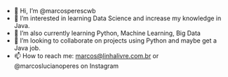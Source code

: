 - 👋 Hi, I’m @marcosperescwb
- 👀 I’m interested in learning Data Science and increase my knowledge in Java.
- 🌱 I’m also currently learning Python, Machine Learning, Big Data
- 💞️ I’m looking to collaborate on projects using Python and maybe get a Java job.
- 📫 How to reach me: marcos@linhalivre.com.br or @marcoslucianoperes on Instagram

<!---
marcosperescwb/marcosperescwb is a ✨ special ✨ repository because its `README.md` (this file) appears on your GitHub profile.
You can click the Preview link to take a look at your changes.
--->
